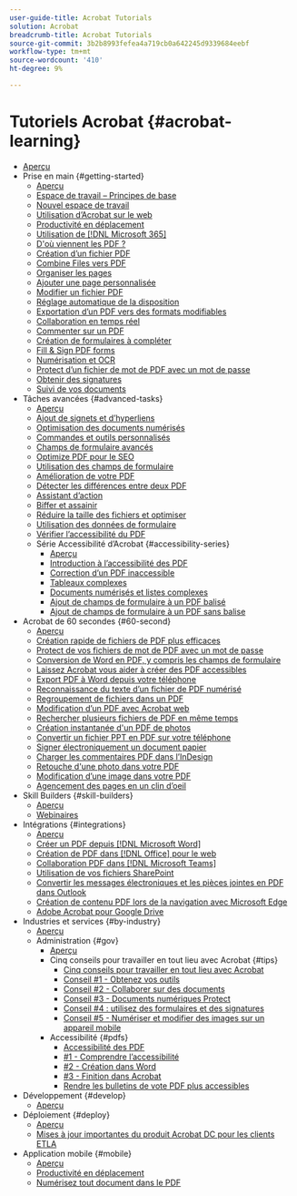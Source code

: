 ```yaml
---
user-guide-title: Acrobat Tutorials
solution: Acrobat
breadcrumb-title: Acrobat Tutorials
source-git-commit: 3b2b8993fefea4a719cb0a642245d9339684eebf
workflow-type: tm+mt
source-wordcount: '410'
ht-degree: 9%

---
```



# Tutoriels Acrobat {#acrobat-learning}

+ [Aperçu](overview.md)
+ Prise en main {#getting-started}
   + [Aperçu](getting-started/getting-started-overview.md)
   + [Espace de travail – Principes de base](getting-started/get-to-know-the-acrobat-dc-interface.md)
   + [Nouvel espace de travail](getting-started/new-workspace.md)
   + [Utilisation d’Acrobat sur le web](getting-started/acrobatweb.md)
   + [Productivité en déplacement](getting-started/productivity.md)
   + [Utilisation de [!DNL Microsoft 365]](https://experienceleague.adobe.com/docs/document-cloud-learn/acrobat-learning/integrations/integrate-overview.html#microsoft)
   + [D&#39;où viennent les PDF ?](getting-started/where-do-pdfs-come-from.md)
   + [Création d’un fichier PDF ](getting-started/create-pdf.md)
   + [Combine Files vers PDF](getting-started/combine-to-pdf.md)
   + [Organiser les pages](getting-started/organize.md)
   + [Ajouter une page personnalisée](getting-started/add-custom-page.md)
   + [Modifier un fichier PDF](getting-started/edit-pdf.md)
   + [Réglage automatique de la disposition](getting-started/auto-adjust-layout.md)
   + [Exportation d’un PDF vers des formats modifiables](getting-started/export-pdf.md)
   + [Collaboration en temps réel](getting-started/collaborate.md)
   + [Commenter sur un PDF](getting-started/comment-on-pdf-files.md)
   + [Création de formulaires à compléter](getting-started/create-fillable-forms.md)
   + [Fill &amp; Sign PDF forms](getting-started/fill-and-sign.md)
   + [Numérisation et OCR](getting-started/scan-and-ocr.md)
   + [Protect d’un fichier de mot de PDF avec un mot de passe](getting-started/password-protect.md)
   + [Obtenir des signatures](getting-started/signatures.md)
   + [Suivi de vos documents](getting-started/track.md)
+ Tâches avancées {#advanced-tasks}
   + [Aperçu](advanced-tasks/advanced-tasks-overview.md)
   + [Ajout de signets et d’hyperliens](advanced-tasks/bookmarks.md)
   + [Optimisation des documents numérisés](advanced-tasks/optimizescan.md)
   + [Commandes et outils personnalisés](advanced-tasks/custom.md)
   + [Champs de formulaire avancés](advanced-tasks/advancedforms.md)
   + [Optimize PDF pour le SEO](advanced-tasks/optimizeseo.md)
   + [Utilisation des champs de formulaire](advanced-tasks/workforms.md)
   + [Amélioration de votre PDF](advanced-tasks/enhance.md)
   + [Détecter les différences entre deux PDF](advanced-tasks/compare.md)
   + [Assistant d’action](advanced-tasks/action.md)
   + [Biffer et assainir](advanced-tasks/redact.md)
   + [Réduire la taille des fichiers et optimiser](advanced-tasks/reduce.md)
   + [Utilisation des données de formulaire](advanced-tasks/formdata.md)
   + [Vérifier l’accessibilité du PDF](advanced-tasks/accessibility.md)
   + Série Accessibilité d’Acrobat {#accessibility-series}
      + [Aperçu](advanced-tasks/accessibility-series.md)
      + [Introduction à l’accessibilité des PDF](advanced-tasks/accessibilitysession1.md)
      + [Correction d’un PDF inaccessible](advanced-tasks/accessibilitysession2.md)
      + [Tableaux complexes](advanced-tasks/accessibilitysession3.md)
      + [Documents numérisés et listes complexes](advanced-tasks/accessibilitysession4.md)
      + [Ajout de champs de formulaire à un PDF balisé](advanced-tasks/accessibilitysession5.md)
      + [Ajout de champs de formulaire à un PDF sans balise](advanced-tasks/accessibilitysession6.md)
+ Acrobat de 60 secondes {#60-second}
   + [Aperçu](60-second/60-second-overview.md)
   + [Création rapide de fichiers de PDF plus efficaces](60-second/optimize.md)
   + [Protect de vos fichiers de mot de PDF avec un mot de passe](60-second/protect.md)
   + [Conversion de Word en PDF, y compris les champs de formulaire](60-second/wordform.md)
   + [Laissez Acrobat vous aider à créer des PDF accessibles](60-second/accessible.md)
   + [Export PDF à Word depuis votre téléphone](60-second/exportwordphone.md)
   + [Reconnaissance du texte d’un fichier de PDF numérisé](60-second/textrecognition.md)
   + [Regroupement de fichiers dans un PDF](60-second/combine-to-one-pdf.md)
   + [Modification d’un PDF avec Acrobat web](60-second/edit.md)
   + [Rechercher plusieurs fichiers de PDF en même temps](60-second/search.md)
   + [Création instantanée d&#39;un PDF de photos](60-second/photo.md)
   + [Convertir un fichier PPT en PDF sur votre téléphone](60-second/phone.md)
   + [Signer électroniquement un document papier](60-second/sign.md)
   + [Charger les commentaires PDF dans l’InDesign](60-second/indesign.md)
   + [Retouche d&#39;une photo dans votre PDF](60-second/editphoto.md)
   + [Modification d’une image dans votre PDF](60-second/editgraphic.md)
   + [Agencement des pages en un clin d’oeil](60-second/organize.md)
+ Skill Builders {#skill-builders}
   + [Aperçu](skill-builder/skill-builder-overview.md)
   + [Webinaires](skill-builder/skill-builder-webinars.md)
+ Intégrations {#integrations}
   + [Aperçu](integrate/integrate-overview.md)
   + [Créer un PDF depuis [!DNL Microsoft Word]](integrate/createfromword.md)
   + [Création de PDF dans [!DNL Office] pour le web](integrate/createofficeweb.md)
   + [Collaboration PDF dans [!DNL Microsoft Teams]](integrate/acrobatandteams.md)
   + [Utilisation de vos fichiers SharePoint](integrate/acrobatandsp.md)
   + [Convertir les messages électroniques et les pièces jointes en PDF dans Outlook](integrate/outlook.md)
   + [Création de contenu PDF lors de la navigation avec Microsoft Edge](integrate/edge.md)
   + [Adobe Acrobat pour Google Drive](integrate/acrobatandgoogle.md)
+ Industries et services {#by-industry}
   + [Aperçu](industry/industry-overview.md)
   + Administration {#gov}
      + [Aperçu](industry/gov/gov-overview.md)
      + Cinq conseils pour travailler en tout lieu avec Acrobat {#tips}
         + [Cinq conseils pour travailler en tout lieu avec Acrobat](industry/gov/5-tips-for-working-anywhere-with-acrobat-dc-for-government.md)
         + [Conseil #1 - Obtenez vos outils](industry/gov/get-your-tools.md)
         + [Conseil #2 - Collaborer sur des documents](industry/gov/collaborate-on-documents.md)
         + [Conseil #3 - Documents numériques Protect](industry/gov/protect-digital-documents.md)
         + [Conseil #4 : utilisez des formulaires et des signatures](industry/gov/work-with-forms-and-signatures.md)
         + [Conseil #5 - Numériser et modifier des images sur un appareil mobile](industry/gov/scan-and-edit-on-mobile.md)
      + Accessibilité {#pdfs}
         + [Accessibilité des PDF](industry/gov/making-pdfs-accessible.md)
         + [#1 - Comprendre l’accessibilité](industry/gov/understanding-accessibility.md)
         + [#2 - Création dans Word](industry/gov/authoring-in-word.md)
         + [#3 - Finition dans Acrobat](industry/gov/finishing-in-acrobat.md)
         + [Rendre les bulletins de vote PDF plus accessibles](industry/gov/making-pdf-ballots-accessible.md)
+ Développement {#develop}
   + [Aperçu](develop/develop-overview.md)
+ Déploiement {#deploy}
   + [Aperçu](deploy/deploy-overview.md)
   + [Mises à jour importantes du produit Acrobat DC pour les clients ETLA](deploy/signentitlementchanges.md)
+ Application mobile {#mobile}
   + [Aperçu](mobile/mobile-overview.md)
   + [Productivité en déplacement](https://experienceleague.adobe.com/docs/document-cloud-learn/acrobat-learning/getting-started/productivity.html)
   + [Numérisez tout document dans le PDF](mobile/scan-mobile-app.md)
